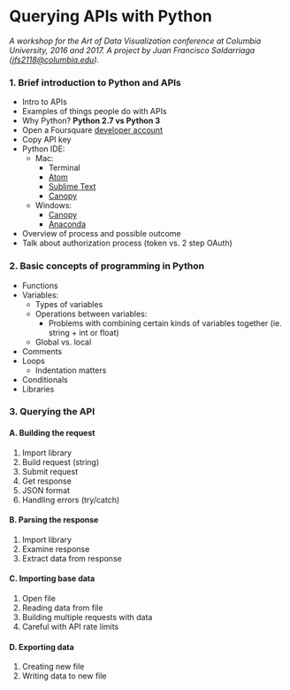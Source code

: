 # Querying APIs with Python
*A workshop for the Art of Data Visualization conference at Columbia University, 2016 and 2017. A project by Juan Francisco Saldarriaga (jfs2118@columbia.edu).*

### 1. Brief introduction to Python and APIs
* Intro to APIs
* Examples of things people do with APIs
* Why Python? **Python 2.7 vs Python 3**
* Open a Foursquare [developer account](https://developer.foursquare.com/)
* Copy API key
* Python IDE:
  * Mac:
    * Terminal
    * [Atom](https://atom.io/)
    * [Sublime Text](https://www.sublimetext.com/)
    * [Canopy](https://www.enthought.com/products/canopy/)
  * Windows:
    * [Canopy](https://www.enthought.com/products/canopy/)
    * [Anaconda](https://www.continuum.io/downloads)
* Overview of process and possible outcome
* Talk about authorization process (token vs. 2 step OAuth)

### 2. Basic concepts of programming in Python
* Functions
* Variables:
  * Types of variables
  * Operations between variables:
    * Problems with combining certain kinds of variables together (ie. string + int or float)
  * Global vs. local
* Comments
* Loops
  * Indentation matters
* Conditionals
* Libraries

### 3. Querying the API

#### A. Building the request
1. Import library
2. Build request (string)
3. Submit request
4. Get response
5. JSON format
6. Handling errors (try/catch)

#### B. Parsing the response
1. Import library
2. Examine response
3. Extract data from response

#### C. Importing base data
1. Open file
2. Reading data from file
3. Building multiple requests with data
4. Careful with API rate limits

#### D. Exporting data
1. Creating new file
2. Writing data to new file

